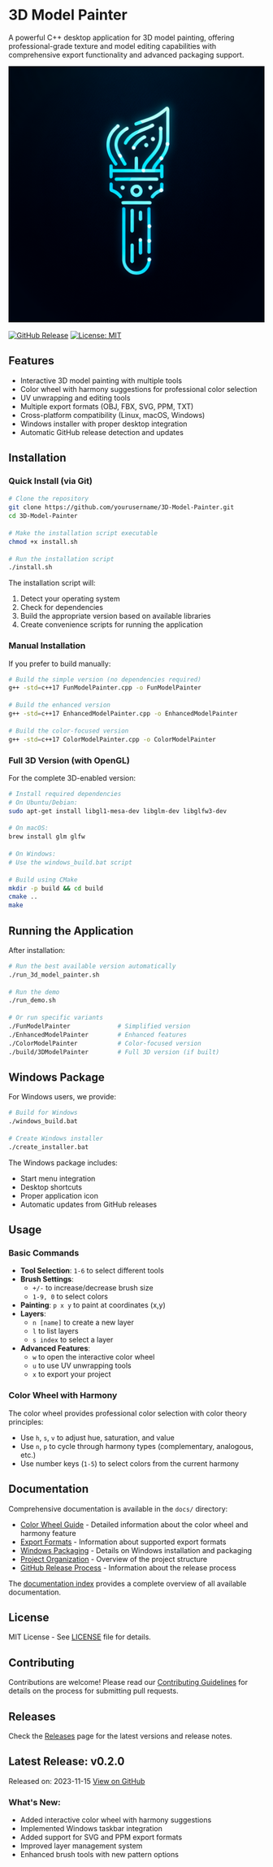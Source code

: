 # 3D Model Painter

A powerful C++ desktop application for 3D model painting, offering professional-grade texture and model editing capabilities with comprehensive export functionality and advanced packaging support.

![3D Model Painter](generated-icon.png)

[![GitHub Release](https://img.shields.io/github/v/release/3D-Model-Painter/3D-Model-Painter?style=flat-square&logo=github)](https://github.com/3D-Model-Painter/3D-Model-Painter/releases/latest)
[![License: MIT](https://img.shields.io/badge/License-MIT-blue.svg)](https://opensource.org/licenses/MIT)

## Features

- Interactive 3D model painting with multiple tools
- Color wheel with harmony suggestions for professional color selection
- UV unwrapping and editing tools
- Multiple export formats (OBJ, FBX, SVG, PPM, TXT)
- Cross-platform compatibility (Linux, macOS, Windows)
- Windows installer with proper desktop integration
- Automatic GitHub release detection and updates

## Installation

### Quick Install (via Git)

```bash
# Clone the repository
git clone https://github.com/yourusername/3D-Model-Painter.git
cd 3D-Model-Painter

# Make the installation script executable
chmod +x install.sh

# Run the installation script
./install.sh
```

The installation script will:
1. Detect your operating system
2. Check for dependencies
3. Build the appropriate version based on available libraries
4. Create convenience scripts for running the application

### Manual Installation

If you prefer to build manually:

```bash
# Build the simple version (no dependencies required)
g++ -std=c++17 FunModelPainter.cpp -o FunModelPainter

# Build the enhanced version
g++ -std=c++17 EnhancedModelPainter.cpp -o EnhancedModelPainter

# Build the color-focused version
g++ -std=c++17 ColorModelPainter.cpp -o ColorModelPainter
```

### Full 3D Version (with OpenGL)

For the complete 3D-enabled version:

```bash
# Install required dependencies
# On Ubuntu/Debian:
sudo apt-get install libgl1-mesa-dev libglm-dev libglfw3-dev

# On macOS:
brew install glm glfw

# On Windows:
# Use the windows_build.bat script

# Build using CMake
mkdir -p build && cd build
cmake ..
make
```

## Running the Application

After installation:

```bash
# Run the best available version automatically
./run_3d_model_painter.sh

# Run the demo
./run_demo.sh

# Or run specific variants
./FunModelPainter             # Simplified version
./EnhancedModelPainter        # Enhanced features
./ColorModelPainter           # Color-focused version
./build/3DModelPainter        # Full 3D version (if built)
```

## Windows Package

For Windows users, we provide:

```bash
# Build for Windows
./windows_build.bat

# Create Windows installer
./create_installer.bat
```

The Windows package includes:
- Start menu integration
- Desktop shortcuts
- Proper application icon
- Automatic updates from GitHub releases

## Usage

### Basic Commands

- **Tool Selection**: `1-6` to select different tools
- **Brush Settings**:
  - `+/-` to increase/decrease brush size
  - `1-9, 0` to select colors
- **Painting**: `p x y` to paint at coordinates (x,y)
- **Layers**:
  - `n [name]` to create a new layer
  - `l` to list layers
  - `s index` to select a layer
- **Advanced Features**:
  - `w` to open the interactive color wheel
  - `u` to use UV unwrapping tools
  - `x` to export your project

### Color Wheel with Harmony

The color wheel provides professional color selection with color theory principles:
- Use `h`, `s`, `v` to adjust hue, saturation, and value
- Use `n`, `p` to cycle through harmony types (complementary, analogous, etc.)
- Use number keys (`1-5`) to select colors from the current harmony

## Documentation

Comprehensive documentation is available in the `docs/` directory:

- [Color Wheel Guide](docs/Color_Wheel.md) - Detailed information about the color wheel and harmony feature
- [Export Formats](docs/Export_Formats.md) - Information about supported export formats
- [Windows Packaging](docs/Windows_Packaging.md) - Details on Windows installation and packaging
- [Project Organization](docs/Project_Organization.md) - Overview of the project structure
- [GitHub Release Process](docs/GitHub_Releases.md) - Information about the release process

The [documentation index](docs/index.md) provides a complete overview of all available documentation.

## License

MIT License - See [LICENSE](LICENSE) file for details.

## Contributing

Contributions are welcome! Please read our [Contributing Guidelines](CONTRIBUTING.md) for details on the process for submitting pull requests.

## Releases

Check the [Releases](https://github.com/3D-Model-Painter/3D-Model-Painter/releases) page for the latest versions and release notes.

<!-- RELEASE_INFO_START -->
## Latest Release: v0.2.0

Released on: 2023-11-15
[View on GitHub](https://github.com/3D-Model-Painter/3D-Model-Painter/releases/tag/v0.2.0)

### What's New:
- Added interactive color wheel with harmony suggestions
- Implemented Windows taskbar integration
- Added support for SVG and PPM export formats
- Improved layer management system
- Enhanced brush tools with new pattern options
<!-- RELEASE_INFO_END -->
